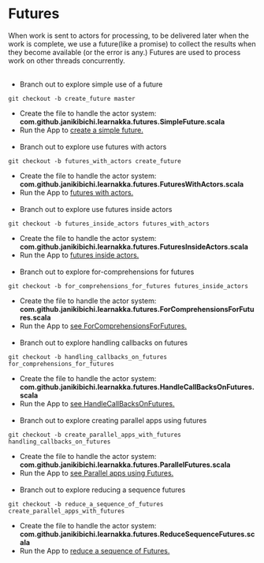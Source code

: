 # Futures
When work is sent to actors for processing, to be delivered later when the work is complete, we use a future(like a promise) to collect the results when they become available (or the error is any.)
Futures are used to process work on other threads concurrently.
<br><br>
- Branch out to explore simple use of a future
````
git checkout -b create_future master
````
- Create the file to handle the actor system: <b>com.github.janikibichi.learnakka.futures.SimpleFuture.scala</b>
- Run the App to [create a simple future.](https://asciinema.org/a/FiIuXpGjBlxk6qcEeMsriFct1)
<br><br>
- Branch out to explore use futures with actors
````
git checkout -b futures_with_actors create_future
````
- Create the file to handle the actor system: <b>com.github.janikibichi.learnakka.futures.FuturesWithActors.scala</b>
- Run the App to [futures with actors.](https://asciinema.org/a/qE79GcrEny7fM0vmsM4e7afUN)
<br><br>
- Branch out to explore use futures inside actors
````
git checkout -b futures_inside_actors futures_with_actors 
````
- Create the file to handle the actor system: <b>com.github.janikibichi.learnakka.futures.FuturesInsideActors.scala</b>
- Run the App to [futures inside actors.](https://asciinema.org/a/7Q0pJZIO7kjtmo82j0xlNGXgL)
<br><br>
- Branch out to explore for-comprehensions for futures
````
git checkout -b for_comprehensions_for_futures futures_inside_actors
````
- Create the file to handle the actor system: <b>com.github.janikibichi.learnakka.futures.ForComprehensionsForFutures.scala</b>
- Run the App to [see ForComprehensionsForFutures.](https://asciinema.org/a/2FfKRN0iKXxi3R19keXTxw4pf)
<br><br>
- Branch out to explore handling callbacks on futures
````
git checkout -b handling_callbacks_on_futures for_comprehensions_for_futures
````
- Create the file to handle the actor system: <b>com.github.janikibichi.learnakka.futures.HandleCallBacksOnFutures.scala</b>
- Run the App to [see HandleCallBacksOnFutures.](https://asciinema.org/a/DZi5q0C1bMqwC3mvQZI3Z1Icf)
<br><br>
- Branch out to explore creating parallel apps using futures
````
git checkout -b create_parallel_apps_with_futures handling_callbacks_on_futures
````
- Create the file to handle the actor system: <b>com.github.janikibichi.learnakka.futures.ParallelFutures.scala</b>
- Run the App to [see Parallel apps using Futures.](https://asciinema.org/a/GzKoBxDWyC1fDIg5OXsj0OUWU)
<br><br>
- Branch out to explore reducing a sequence futures
````
git checkout -b reduce_a_sequence_of_futures create_parallel_apps_with_futures
````
- Create the file to handle the actor system: <b>com.github.janikibichi.learnakka.futures.ReduceSequenceFutures.scala</b>
- Run the App to [reduce a sequence of Futures.](https://asciinema.org/a/GzKoBxDWyC1fDIg5OXsj0OUWU)